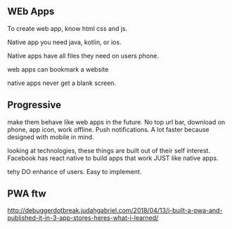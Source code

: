 ## WEb Apps

To create web app, know html css and js.

Native app you need java, kotlin, or ios.

Native apps have all files they need on users phone.

web apps can bookmark a website

native apps never get a blank screen.

## Progressive
make them behave like web apps in the future. No top url bar, download on phone, app icon, work offline. Push notifications. A lot faster because designed with mobile in mind.

looking at technologies, these things are built out of their self interest. Facebook has react native to build apps that work JUST like native apps.

tehy DO enhance of users. Easy to implement.

## PWA ftw
http://debuggerdotbreak.judahgabriel.com/2018/04/13/i-built-a-pwa-and-published-it-in-3-app-stores-heres-what-i-learned/

